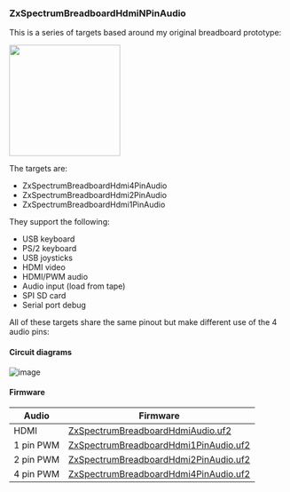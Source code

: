 ### ZxSpectrumBreadboardHdmiNPinAudio
This is a series of targets based around my original breadboard prototype:

<img src="pico_zxspectrum_prototype_1.jpg" height="200"/>

The targets are: 
* ZxSpectrumBreadboardHdmi4PinAudio
* ZxSpectrumBreadboardHdmi2PinAudio
* ZxSpectrumBreadboardHdmi1PinAudio

They support the following:
* USB keyboard
* PS/2 keyboard
* USB joysticks
* HDMI video
* HDMI/PWM audio
* Audio input (load from tape)
* SPI SD card
* Serial port debug

All of these targets share the same pinout but make different use of the 4 audio pins:

#### Circuit diagrams

![image](ZxSpectrumBreadboardHdmi4PinAudio.png)

#### Firmware
| Audio | Firmware |
| - | - |
| HDMI | [ZxSpectrumBreadboardHdmiAudio.uf2](/uf2/ZxSpectrumBreadboardHdmiAudio.uf2) |
| 1 pin PWM | [ZxSpectrumBreadboardHdmi1PinAudio.uf2](/uf2/ZxSpectrumBreadboardHdmi1PinAudio.uf2) |
| 2 pin PWM | [ZxSpectrumBreadboardHdmi2PinAudio.uf2](/uf2/ZxSpectrumBreadboardHdmi2PinAudio.uf2) |
| 4 pin PWM | [ZxSpectrumBreadboardHdmi4PinAudio.uf2](/uf2/ZxSpectrumBreadboardHdmi4PinAudio.uf2) |